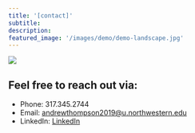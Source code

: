 ```yaml
---
title: '[contact]'
subtitle:
description:
featured_image: '/images/demo/demo-landscape.jpg'
---
```


<img src="{{site.baseurl}}/images/320734.png">

<!-- <img src={{site.baseurl}}/images/320734.png width="800px"> -->

<!-- 1.
![](https://github.com/mossti/Portfolio/blob/master/images/320734.png)

2.
![](../images/320734.png)

3.
<img src="../images/320734.png">

4.
<img src="https://github.com/mossti/Portfolio/blob/master/images/320734.png"> -->

## Feel free to reach out via:

* Phone: 317.345.2744
* Email: andrewthompson2019@u.northwestern.edu
* LinkedIn: [LinkedIn](https://www.linkedin.com/in/andrew-thompson-940b17127/)
<!-- * Address: 6639 N Greenview Ave, Chicago, IL, 60626 -->